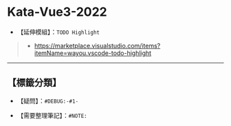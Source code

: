 # Kata-Vue3-2022

- 【延伸模組】：`TODO Highlight`  

>
> - <https://marketplace.visualstudio.com/items?itemName=wayou.vscode-todo-highlight>
>

---

## 【標籤分類】

- 【疑問】：`#DEBUG:-#1-`

- 【需要整理筆記】：`#NOTE:`
